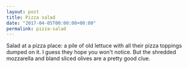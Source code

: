 ```yaml
---
layout: post
title: Pizza salad
date: "2017-04-05T00:00:00+00:00"
permalink: pizza-salad
---
```


Salad at a pizza place: a pile of old lettuce with all their pizza toppings dumped on it. I guess they hope you won't notice. But the shredded mozzarella and bland sliced olives are a pretty good clue.
